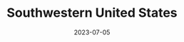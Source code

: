 ---
title: "Southwestern United States"
cc-type: region
date: 2023-07-05
hashtag: southwestern-united-states
tags:
  - region
  - United States
---